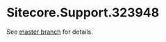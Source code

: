 # Sitecore.Support.323948

See [master branch](https://github.com/sitecoresupport/Sitecore.Support.323948) for details.